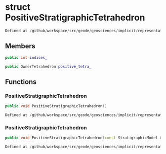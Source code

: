 # struct PositiveStratigraphicTetrahedron

```cpp
Defined at /github/workspace/src/geode/geosciences/implicit/representation/core/stratigraphic_model.cpp#258
```

## Members

```cpp
public int indices_

```

```cpp
public OwnerTetrahedron positive_tetra_

```



## Functions

### PositiveStratigraphicTetrahedron

```cpp
public void PositiveStratigraphicTetrahedron()
```

```cpp
Defined at /github/workspace/src/geode/geosciences/implicit/representation/core/stratigraphic_model.cpp#260
```

### PositiveStratigraphicTetrahedron

```cpp
public void PositiveStratigraphicTetrahedron(const StratigraphicModel & model, const Block3D & block, index_t tetrahedron_id)
```

```cpp
Defined at /github/workspace/src/geode/geosciences/implicit/representation/core/stratigraphic_model.cpp#261
```



